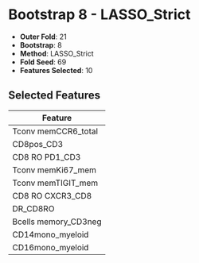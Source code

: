 # Bootstrap 8 - LASSO_Strict

- **Outer Fold**: 21
- **Bootstrap**: 8
- **Method**: LASSO_Strict
- **Fold Seed**: 69
- **Features Selected**: 10

## Selected Features

| Feature |
|---------|
| Tconv memCCR6_total |
| CD8pos_CD3 |
| CD8 RO PD1_CD3 |
| Tconv memKi67_mem |
| Tconv memTIGIT_mem |
| CD8 RO CXCR3_CD8 |
| DR_CD8RO |
| Bcells memory_CD3neg |
| CD14mono_myeloid |
| CD16mono_myeloid |
